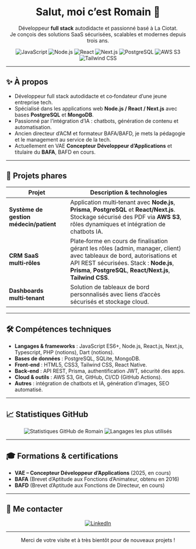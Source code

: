 <h1 align="center">Salut, moi c’est Romain 👋</h1>

<p align="center">
Développeur <strong>full stack</strong> autodidacte et passionné basé à La Ciotat.<br/>
Je conçois des solutions SaaS sécurisées, scalables et modernes depuis trois ans.
</p>

<div align="center">
  <!-- Badges principaux pour la stack -->
  <img src="https://img.shields.io/badge/JavaScript-ES6+-F7DF1E?style=for-the-badge&logo=javascript&logoColor=000000" alt="JavaScript"/>
  <img src="https://img.shields.io/badge/Node.js-339933?style=for-the-badge&logo=node.js&logoColor=ffffff" alt="Node.js"/>
  <img src="https://img.shields.io/badge/React-20232A?style=for-the-badge&logo=react&logoColor=61DAFB" alt="React"/>
  <img src="https://img.shields.io/badge/Next.js-000000?style=for-the-badge&logo=next.js&logoColor=ffffff" alt="Next.js"/>
  <img src="https://img.shields.io/badge/PostgreSQL-336791?style=for-the-badge&logo=postgresql&logoColor=ffffff" alt="PostgreSQL"/>
  <img src="https://img.shields.io/badge/AWS S3-FF9900?style=for-the-badge&logo=amazonaws&logoColor=ffffff" alt="AWS S3"/>
  <img src="https://img.shields.io/badge/Tailwind CSS-38B2AC?style=for-the-badge&logo=tailwind-css&logoColor=ffffff" alt="Tailwind CSS"/>
</div>

---

## ✨ À propos

- Développeur full stack autodidacte et co‑fondateur d’une jeune entreprise tech.
- Spécialisé dans les applications web **Node.js / React / Next.js** avec bases **PostgreSQL** et **MongoDB**.
- Passionné par l’intégration d’IA : chatbots, génération de contenu et automatisation.
- Ancien directeur d’ACM et formateur BAFA/BAFD, je mets la pédagogie et le management au service de la tech.
- Actuellement en VAE **Concepteur Développeur d’Applications** et titulaire du **BAFA**, BAFD en cours.

---

## 🚀 Projets phares

| Projet | Description & technologies |
|-------|-----------------------------|
| **Système de gestion médecin/patient** | Application multi‑tenant avec **Node.js**, **Prisma**, **PostgreSQL** et **React/Next.js**. Stockage sécurisé des PDF via **AWS S3**, rôles dynamiques et intégration de chatbots IA. |
| **CRM SaaS multi‑rôles** | Plate‑forme en cours de finalisation gérant les rôles (admin, manager, client) avec tableaux de bord, autorisations et API REST sécurisées. Stack : **Node.js**, **Prisma**, **PostgreSQL**, **React/Next.js**, **Tailwind CSS**. |
| **Dashboards multi‑tenant** | Solution de tableaux de bord personnalisés avec liens d’accès sécurisés et stockage cloud. |

---

## 🛠️ Compétences techniques

- **Langages & frameworks** : JavaScript ES6+, Node.js, React.js, Next.js, Typescript, PHP (notions), Dart (notions).
- **Bases de données** : PostgreSQL, SQLite, MongoDB.
- **Front‑end** : HTML5, CSS3, Tailwind CSS, React Native.
- **Back‑end** : API REST, Prisma, authentification JWT, sécurité des apps.
- **Cloud & outils** : AWS S3, Git, GitHub, CI/CD (GitHub Actions).
- **Autres** : intégration de chatbots et IA, génération d’images, SEO automatisé.

---

## 📈 Statistiques GitHub

<p align="center">
  <img src="https://github-readme-stats.vercel.app/api?username=Romspopopoms&show_icons=true&locale=fr&theme=default" alt="Statistiques GitHub de Romain">
  <img src="https://github-readme-stats.vercel.app/api/top-langs/?username=Romspopopoms&layout=compact&locale=fr&theme=default" alt="Langages les plus utilisés">
</p>

---

## 🎓 Formations & certifications

- **VAE – Concepteur Développeur d’Applications** (2025, en cours)
- **BAFA** (Brevet d’Aptitude aux Fonctions d’Animateur, obtenu en 2016)
- **BAFD** (Brevet d’Aptitude aux Fonctions de Directeur, en cours)

---

## 📨 Me contacter

<div align="center">
  <a href="https://www.linkedin.com/in/romain-carel-dev">
    <img src="https://img.shields.io/badge/LinkedIn-Romain%20Carel-0A66C2?style=for-the-badge&logo=linkedin&logoColor=ffffff" alt="LinkedIn">
  </a>
  <!-- Ajoutez votre e‑mail ici si vous souhaitez le rendre public -->
  <!-- <a href="mailto:votre.email@exemple.com"><img src="https://img.shields.io/badge/Email-Contact-EA4335?style=for-the-badge&logo=gmail&logoColor=ffffff" alt="Email"></a> -->
</div>

---

<p align="center">Merci de votre visite et à très bientôt pour de nouveaux projets !</p>
